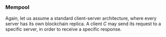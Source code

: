 ### Mempool

Again, let us assume a standard client-server architecture, where every server has its own blockchain replica. A client *C* may send its request to a specific server, in order to receive a specific response.
<!--stackedit_data:
eyJoaXN0b3J5IjpbMTU5OTIxOTU3OCwtODE4OTMxNzkzXX0=
-->